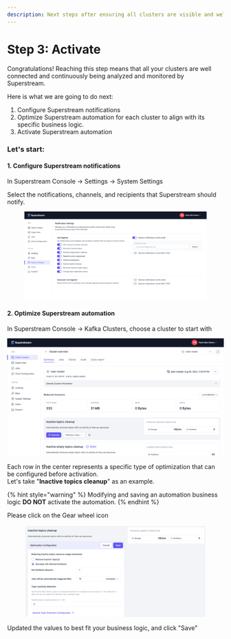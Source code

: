 ```yaml
---
description: Next steps after ensuring all clusters are visible and well-connected
---
```


# Step 3: Activate

Congratulations! Reaching this step means that all your clusters are well connected and continuously being analyzed and monitored by Superstream.

Here is what we are going to do next:

1. Configure Superstream notifications
2. Optimize Superstream automation for each cluster to align with its specific business logic.
3. Activate Superstream automation

### **Let's start:**

#### 1. Configure Superstream notifications

In Superstream Console -> Settings -> System Settings

Select the notifications, channels, and recipients that Superstream should notify.

<figure><img src="../.gitbook/assets/Screenshot 2025-01-14 at 11.58.05.png" alt=""><figcaption></figcaption></figure>

#### 2. Optimize Superstream automation

In Superstream Console -> Kafka Clusters, choose a cluster to start with

![](<../.gitbook/assets/Screenshot 2025-01-14 at 11.53.27.png>)

Each row in the center represents a specific type of optimization that can be configured before activation.\
Let's take "**Inactive topics cleanup**" as an example.

{% hint style="warning" %}
Modifying and saving an automation business logic **DO NOT** activate the automation.
{% endhint %}

Please click on the Gear wheel icon

<figure><img src="../.gitbook/assets/Screenshot 2025-01-14 at 12.06.50.png" alt=""><figcaption></figcaption></figure>

Updated the values to best fit your business logic, and click "Save"

